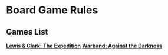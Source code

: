 # Board Game Rules

## Games List

[**Lewis & Clark: The Expedition**](lewis-&-clark-the-expedition.md)
[**Warband: Against the Darkness**](warband-against-the-darkness.md>)
